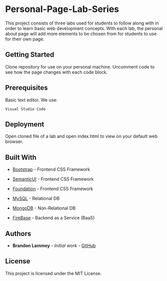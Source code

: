 # Personal-Page-Lab-Series
This project consists of three labs used for students to follow along with in order to learn basic web development concepts. With each lab, the personal about page will add more elements to be chosen from for students to use for their own page.  

## Getting Started

Clone repository for use on your personal machine. Uncomment code to see how the page changes with each code block. 

## Prerequisites

Basic text editor. We use:

```
Visual Studio Code
```

## Deployment

Open cloned file of a lab and open index.html to view on your default web browser.

## Built With

* [Bootstrap](https://getbootstrap.com/) - Frontend CSS Framework
* [SemanticUI](https://semantic-ui.com/) - Frontend CSS Framework
* [Foundation](https://foundation.zurb.com/) - Frontend CSS Framework

* [MySQL](https://www.mysql.com/) - Relational DB
* [MongoDB](https://www.mongodb.com/) - Non-Relational DB
* [FireBase](https://firebase.google.com/) - Backend as a Service (BaaS)

## Authors

* **Brandon Lammey** - *Initial work* - [GitHub](https://github.com/brandonlammey)


## License

This project is licensed under the MIT License. 
